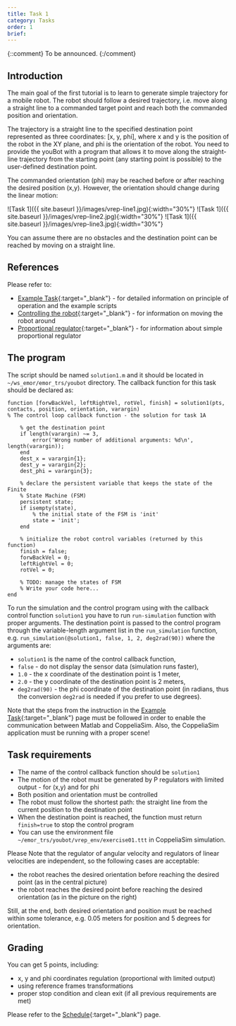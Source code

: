 ```yaml
---
title: Task 1
category: Tasks
order: 1
brief: 
---
```


{::comment}
To be announced.
{:/comment}

## Introduction

The main goal of the first tutorial is to learn to generate simple trajectory for a mobile robot.
The robot should follow a desired trajectory, i.e. move along a straight line to a commanded target point and reach both the commanded position and orientation.

The trajectory is a straight line to the specified destination point represented as three coordinates: [x, y, phi], where x and y is the position of the robot in the XY plane, and phi is the orientation of the robot. You need to provide the youBot with a program that allows it to move along the straight-line trajectory from the starting point (any starting point is possible) to the user-defined destination point.

The commanded orientation (phi) may be reached before or after reaching the desired position (x,y). However, the orientation should change during the linear motion:

![Task 1]({{ site.baseurl }}/images/vrep-line1.jpg){:width="30%"}
![Task 1]({{ site.baseurl }}/images/vrep-line2.jpg){:width="30%"}
![Task 1]({{ site.baseurl }}/images/vrep-line3.jpg){:width="30%"}

You can assume there are no obstacles and the destination point can be reached by moving on a straight line.

## References

Please refer to:
* [Example Task]({{site.baseurl}}/03_references/03_example_task){:target="_blank"} - for detailed information on principle of operation and the example scripts
* [Controlling the robot]({{site.baseurl}}/03_references/04_control){:target="_blank"} - for information on moving the robot around
* [Proportional regulator]({{site.baseurl}}/03_references/05_regulator){:target="_blank"} - for information about simple proportional regulator

## The program

The script should be named `solution1.m` and it should be located in `~/ws_emor/emor_trs/youbot` directory. The callback function for this task should be declared as:
```
function [forwBackVel, leftRightVel, rotVel, finish] = solution1(pts, contacts, position, orientation, varargin)
% The control loop callback function - the solution for task 1A

    % get the destination point
    if length(varargin) ~= 3,
        error('Wrong number of additional arguments: %d\n', length(varargin));
    end
    dest_x = varargin{1};
    dest_y = varargin{2};
    dest_phi = varargin{3};

    % declare the persistent variable that keeps the state of the Finite
    % State Machine (FSM)
    persistent state;
    if isempty(state),
        % the initial state of the FSM is 'init'
        state = 'init';
    end

    % initialize the robot control variables (returned by this function)
    finish = false;
    forwBackVel = 0;
    leftRightVel = 0;
    rotVel = 0;

    % TODO: manage the states of FSM
    % Write your code here...
end
```

To run the simulation and the control program using with the callback control function `solution1` you have to run `run-simulation` function with proper arguments.
The destination point is passed to the control program through the variable-length argument list in the `run_simulation` function, e.g. `run_simulation(@solution1, false, 1, 2, deg2rad(90))` where the arguments are:
* `solution1` is the name of the control callback function,
* `false` - do not display the sensor data (simulation runs faster),
* `1.0` - the x coordinate of the destination point is 1 meter,
* `2.0` - the y coordinate of the destination point is 2 meters,
* `deg2rad(90)` - the phi coordinate of the destination point (in radians, thus the conversion `deg2rad` is needed if you prefer to use degrees).

Note that the steps from the instruction in the [Example Task]({{site.baseurl}}/03_references/03_example_task){:target="_blank"} page must be followed in order to enable the communication between Matlab and CoppeliaSim. Also, the CoppeliaSim application must be running with a proper scene!

## Task requirements

* The name of the control callback function should be `solution1`
* The motion of the robot must be generated by P regulators with limited output - for (x,y) and for phi
* Both position and orientation must be controlled
* The robot must follow the shortest path: the straight line from the current position to the destination point
* When the destination point is reached, the function must return `finish=true` to stop the control program
* You can use the environment file `~/emor_trs/youbot/vrep_env/exercise01.ttt` in CoppeliaSim simulation.

Please Note that the regulator of angular velocity and regulators of linear velocities are independent, so the following cases are acceptable:
* the robot reaches the desired orientation before reaching the desired point (as in the central picture)
* the robot reaches the desired point before reaching the desired orientation (as in the picture on the right)

Still, at the end, both desired orientation and position must be reached within some tolerance, e.g. 0.05 meters for position and 5 degrees for orientation.

## Grading

You can get 5 points, including:
* x, y and phi coordinates regulation (proportional with limited output)
* using reference frames transformations
* proper stop condition and clean exit (if all previous requirements are met)

Please refer to the [Schedule]({{site.baseurl}}/01_introduction/02_schedule){:target="_blank"} page.
